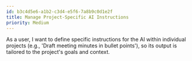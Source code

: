 ```yaml
---
id: b3c4d5e6-a1b2-c3d4-e5f6-7a8b9c0d1e2f
title: Manage Project-Specific AI Instructions
priority: Medium
---
```

As a user, I want to define specific instructions for the AI within individual projects (e.g., 'Draft meeting minutes in bullet points'), so its output is tailored to the project's goals and context.